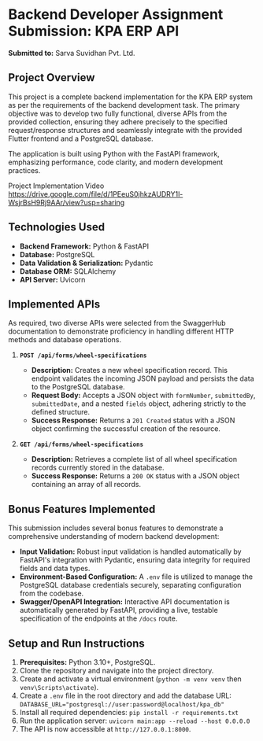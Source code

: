 # Backend Developer Assignment Submission: KPA ERP API

**Submitted to:** Sarva Suvidhan Pvt. Ltd.

## Project Overview

This project is a complete backend implementation for the KPA ERP system as per the requirements of the backend development task. The primary objective was to develop two fully functional, diverse APIs from the provided collection, ensuring they adhere precisely to the specified request/response structures and seamlessly integrate with the provided Flutter frontend and a PostgreSQL database.

The application is built using Python with the FastAPI framework, emphasizing performance, code clarity, and modern development practices.

Project Implementation Video https://drive.google.com/file/d/1PEeuS0jhkzAUDRY1l-WsjrBsH9Rj9AAr/view?usp=sharing

## Technologies Used

  * **Backend Framework:** Python & FastAPI
  * **Database:** PostgreSQL
  * **Data Validation & Serialization:** Pydantic
  * **Database ORM:** SQLAlchemy
  * **API Server:** Uvicorn

## Implemented APIs

As required, two diverse APIs were selected from the SwaggerHub documentation to demonstrate proficiency in handling different HTTP methods and database operations.

1.  **`POST /api/forms/wheel-specifications`**

      * **Description:** Creates a new wheel specification record. This endpoint validates the incoming JSON payload and persists the data to the PostgreSQL database.
      * **Request Body:** Accepts a JSON object with `formNumber`, `submittedBy`, `submittedDate`, and a nested `fields` object, adhering strictly to the defined structure.
      * **Success Response:** Returns a `201 Created` status with a JSON object confirming the successful creation of the resource.

2.  **`GET /api/forms/wheel-specifications`**

      * **Description:** Retrieves a complete list of all wheel specification records currently stored in the database.
      * **Success Response:** Returns a `200 OK` status with a JSON object containing an array of all records.

## Bonus Features Implemented

This submission includes several bonus features to demonstrate a comprehensive understanding of modern backend development:

  * **Input Validation:** Robust input validation is handled automatically by FastAPI's integration with Pydantic, ensuring data integrity for required fields and data types.
  * **Environment-Based Configuration:** A `.env` file is utilized to manage the PostgreSQL database credentials securely, separating configuration from the codebase.
  * **Swagger/OpenAPI Integration:** Interactive API documentation is automatically generated by FastAPI, providing a live, testable specification of the endpoints at the `/docs` route.

## Setup and Run Instructions

1.  **Prerequisites:** Python 3.10+, PostgreSQL.
2.  Clone the repository and navigate into the project directory.
3.  Create and activate a virtual environment (`python -m venv venv` then `venv\Scripts\activate`).
4.  Create a `.env` file in the root directory and add the database URL:
    `DATABASE_URL="postgresql://user:password@localhost/kpa_db"`
5.  Install all required dependencies: `pip install -r requirements.txt`
6.  Run the application server: `uvicorn main:app --reload --host 0.0.0.0`
7.  The API is now accessible at `http://127.0.0.1:8000`.

<!-- end list -->
